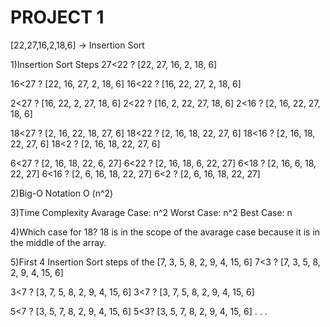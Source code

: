 # PROJECT 1
[22,27,16,2,18,6] -> Insertion Sort

1)Insertion Sort Steps
27<22 ? [22, 27, 16, 2, 18, 6]

16<27 ? [22, 16, 27, 2, 18, 6]
16<22 ? [16, 22, 27, 2, 18, 6]

2<27 ? [16, 22, 2, 27, 18, 6]
2<22 ? [16, 2, 22, 27, 18, 6]
2<16 ? [2, 16, 22, 27, 18, 6]

18<27 ? [2, 16, 22, 18, 27, 6]
18<22 ? [2, 16, 18, 22, 27, 6]
18<16 ? [2, 16, 18, 22, 27, 6]
18<2 ? [2, 16, 18, 22, 27, 6]

6<27 ? [2, 16, 18, 22, 6, 27]
6<22 ? [2, 16, 18, 6, 22, 27]
6<18 ? [2, 16, 6, 18, 22, 27]
6<16 ? [2, 6, 16, 18, 22, 27]
6<2 ? [2, 6, 16, 18, 22, 27]

2)Big-O Notation
O (n^2)

3)Time Complexity
Avarage Case: n^2
Worst Case: n^2
Best Case: n

4)Which case for 18?
18 is in the scope of the avarage case because it is in the middle of the array.

5)First 4 Insertion Sort steps of the [7, 3, 5, 8, 2, 9, 4, 15, 6]
7<3 ? [7, 3, 5, 8, 2, 9, 4, 15, 6]

3<7 ? [3, 7, 5, 8, 2, 9, 4, 15, 6]
3<7 ? [3, 7, 5, 8, 2, 9, 4, 15, 6]

5<7 ? [3, 5, 7, 8, 2, 9, 4, 15, 6]
5<3? [3, 5, 7, 8, 2, 9, 4, 15, 6] . . .
